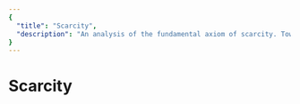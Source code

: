 ```yaml
---
{
  "title": "Scarcity",
  "description": "An analysis of the fundamental axiom of scarcity. Towards Liberty is an archive of knowledge about Bitcoin, Economics and Natural Law."
}
---
```


# Scarcity
